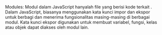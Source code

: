 Modules:
Modul dalam JavaScript hanyalah file yang berisi kode terkait . Dalam JavaScript,
biasanya menggunakan kata kunci impor dan ekspor untuk berbagi dan menerima fungsionalitas masing-masing di berbagai modul.
Kata kunci ekspor digunakan untuk membuat variabel, fungsi, kelas atau objek dapat diakses oleh modul lain.
